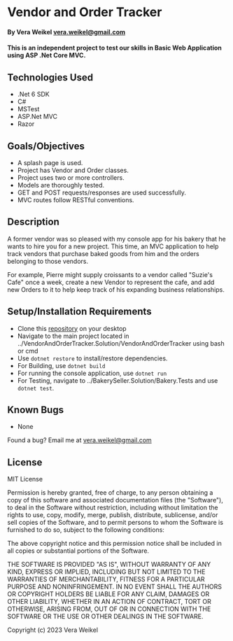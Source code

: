 #  Vendor and Order Tracker

#### By Vera Weikel <vera.weikel@gmail.com>

#### This is an independent project to test our skills in Basic Web Application using ASP .Net Core MVC.

## Technologies Used

* .Net 6 SDK
* C#
* MSTest
* ASP.Net MVC
* Razor

## Goals/Objectives

* A splash page is used.
* Project has Vendor and Order classes.
* Project uses two or more controllers.
* Models are thoroughly tested.
* GET and POST requests/responses are used successfully.
* MVC routes follow RESTful conventions.

## Description

A former vendor was so pleased with my console app for his bakery that he wants to hire you for a new project. This time, an MVC application to help track vendors that purchase baked goods from him and the orders belonging to those vendors.

For example, Pierre might supply croissants to a vendor called "Suzie's Cafe" once a week, create a new Vendor to represent the cafe, and add new Orders to it to help keep track of his expanding business relationships.

## Setup/Installation Requirements

* Clone this [repository](https://github.com/QuietEvolver/vendor-and-order-tracker.git) on your desktop
* Navigate to the main project located in ../VendorAndOrderTracker.Solution/VendorAndOrderTracker using bash or cmd
* Use ``` dotnet restore ``` to install/restore dependencies.
* For Building, use ```dotnet build```
* For running the console application, use ```dotnet run```
* For Testing, navigate to ../BakerySeller.Solution/Bakery.Tests and use ```dotnet test```.

## Known Bugs

* None

Found a bug? Email me at <vera.weikel@gmail.com>

## License

MIT License

Permission is hereby granted, free of charge, to any person obtaining a copy
of this software and associated documentation files (the "Software"), to deal
in the Software without restriction, including without limitation the rights
to use, copy, modify, merge, publish, distribute, sublicense, and/or sell
copies of the Software, and to permit persons to whom the Software is
furnished to do so, subject to the following conditions:

The above copyright notice and this permission notice shall be included in all
copies or substantial portions of the Software.

THE SOFTWARE IS PROVIDED "AS IS", WITHOUT WARRANTY OF ANY KIND, EXPRESS OR
IMPLIED, INCLUDING BUT NOT LIMITED TO THE WARRANTIES OF MERCHANTABILITY,
FITNESS FOR A PARTICULAR PURPOSE AND NONINFRINGEMENT. IN NO EVENT SHALL THE
AUTHORS OR COPYRIGHT HOLDERS BE LIABLE FOR ANY CLAIM, DAMAGES OR OTHER
LIABILITY, WHETHER IN AN ACTION OF CONTRACT, TORT OR OTHERWISE, ARISING FROM,
OUT OF OR IN CONNECTION WITH THE SOFTWARE OR THE USE OR OTHER DEALINGS IN THE
SOFTWARE.

Copyright (c) 2023 Vera Weikel
